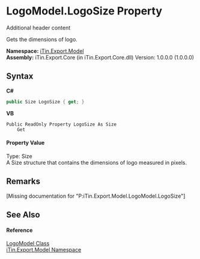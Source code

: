 # LogoModel.LogoSize Property 
Additional header content 

Gets the dimensions of logo.

**Namespace:**&nbsp;<a href="N_iTin_Export_Model">iTin.Export.Model</a><br />**Assembly:**&nbsp;iTin.Export.Core (in iTin.Export.Core.dll) Version: 1.0.0.0 (1.0.0.0)

## Syntax

**C#**<br />
``` C#
public Size LogoSize { get; }
```

**VB**<br />
``` VB
Public ReadOnly Property LogoSize As Size
	Get
```


#### Property Value
Type: Size<br />A Size structure that contains the dimensions of logo measured in pixels.

## Remarks
\[Missing <remarks> documentation for "P:iTin.Export.Model.LogoModel.LogoSize"\]

## See Also


#### Reference
<a href="T_iTin_Export_Model_LogoModel">LogoModel Class</a><br /><a href="N_iTin_Export_Model">iTin.Export.Model Namespace</a><br />